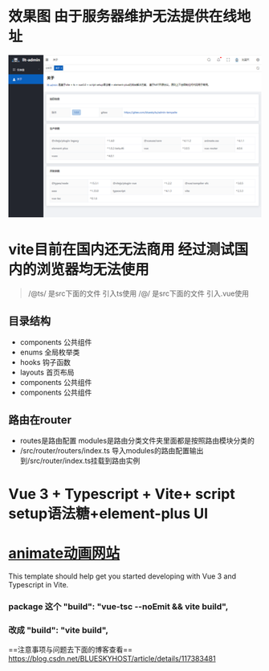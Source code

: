 # 效果图 由于服务器维护无法提供在线地址
![me](public/me.png) 

# vite目前在国内还无法商用 经过测试国内的浏览器均无法使用
> /@ts/ 是src下面的文件 引入ts使用
> /@/ 是src下面的文件 引入.vue使用
## 目录结构
* components 公共组件
* enums 全局枚举类
* hooks 钩子函数
* layouts 首页布局
* components 公共组件
* components 公共组件
## 路由在router
* routes是路由配置 modules是路由分类文件夹里面都是按照路由模块分类的
* /src/router/routers/index.ts 导入modules的路由配置输出到/src/router/index.ts挂载到路由实例
# Vue 3 + Typescript + Vite+ script setup语法糖+element-plus UI

# [animate动画网站](https://animate.style/) 
This template should help get you started developing with Vue 3 and Typescript in Vite.
### package 这个 "build": "vue-tsc --noEmit && vite build",
### 改成 "build": "vite build",
==注意事项与问题去下面的博客查看==
https://blog.csdn.net/BLUESKYHOST/article/details/117383481

